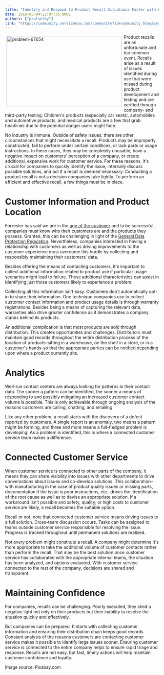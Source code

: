 ```yaml
---
title: "Identify and Respond to Product Recall Situations Faster with Connected Customer Service"
date: 2018-06-04T22:07:36.000Z
authors: ["paulselby"]
link: "https://community.servicenow.com/community?id=community_blog&sys_id=41493034dba2df001cd8a345ca961955"
---
```

<p><img class="alignnone  wp-image-3198" style="padding: 5px;" src="https://insightsincustomerservice.files.wordpress.com/2018/06/problem-67054.jpg" alt="problem-67054" width="376" height="232" align="left" />Product recalls are an unfortunate and too common event. Recalls arise as a result of issues identified during use that were missed during product development and testing and are verified through company- and third-party testing. Children&#39;s products (especially car seats), automobiles and automotive products, and medical products are a few that grab headlines due to the potential danger users might face.</p>
<p>No industry is immune. Outside of safety issues, there are other circumstances that might necessitate a recall. Products may be improperly constructed, fail to perform under certain conditions, or lack parts or usage instructions. In these cases, they may be completely unusable, have a negative impact on customers&#39; perception of a company, or create additional, expensive work for customer service. For these reasons, it&#39;s crucial for companies to quickly identify the issue, internally discuss possible solutions, and act if a recall is deemed necessary. Conducting a product recall is not a decision companies take lightly. To perform an efficient and effective recall, a few things must be in place.</p>
<h1>Customer Information and Product Location</h1>
<p>Forrester has said we are in the <a href="https://go.forrester.com/age-of-the-customer/" rel="nofollow">age of the customer</a> and to be successful, companies must know who their customers are and the products they possess. Granted, this can be challenging in light of the <a href="https://en.wikipedia.org/wiki/General_Data_Protection_Regulation" target="_blank" rel="nofollow">General Data Protection Regulation</a>. Nevertheless, companies interested in having a relationship with customers as well as driving improvements to the customer experience must overcome this hurdle by collecting and responsibly maintaining their customers&#39; data.</p>
<p>Besides offering the means of contacting customers, it&#39;s important to collect additional information related to product use if particular usage scenarios might lead to failure. Those additional characteristics can assist in identifying just those customers likely to experience a problem.</p>
<p>Collecting all this information isn&#39;t easy. Customers don&#39;t automatically opt-in to share their information. One technique companies use to collect customer contact information and product usage details is through warranty registrations. Besides being a means of capturing the relevant data, warranties also drive greater confidence as it demonstrates a company stands behind its products.</p>
<p>An additional complication is that most products are sold through distribution. This creates opportunities and challenges. Distributors must maintain good records throughout the entire distribution process of the location of products–sitting in a warehouse, on the shelf in a store, or in a customer&#39;s hands–so that the appropriate parties can be notified depending upon where a product currently sits.</p>
<h1>Analytics</h1>
<p>Well-run contact centers are always looking for patterns in their contact data. The sooner a pattern can be identified, the sooner a means of responding to and possibly mitigating an increased customer contact volume is possible. This is only achievable through ongoing analysis of the reasons customers are calling, chatting, and emailing.</p>
<p>Like any other problem, a recall starts with the discovery of a defect reported by customers. A single report is an anomaly, two means a pattern might be forming, and three and more means a full-fledged problem is developing. As a problem is identified, this is where a connected customer service team makes a difference.</p>
<h1>Connected Customer Service</h1>
<p>When customer service is connected to other parts of the company, it means they can share visibility into issues with other departments to drive conversations about issues and co-develop solutions. This collaboration–with manufacturing in the case of product quality issues or missing parts, documentation if the issue is poor instructions, etc.–drives the identification of the root cause as well as to devise an appropriate solution. If a workaround isn&#39;t possible and safety, quality, or high costs to customer service are likely, a recall becomes the suitable option.</p>
<p>Recall or not, note that connected customer service means driving issues to a full solution. Cross-team discussion occurs. Tasks can be assigned to teams outside customer service responsible for resolving the issue. Progress is tracked throughout until permanent solutions are realized.</p>
<p>Not every problem might constitute a recall. A company might determine it&#39;s more appropriate to take the additional volume of customer contacts rather than perform the recall. That may be the best solution once customer service has collaborated with the appropriate internal teams, the situation has been analyzed, and options evaluated. With customer service connected to the rest of the company, decisions are shared and transparent.</p>
<h1>Maintaining Confidence</h1>
<p>For companies, recalls can be challenging. Poorly executed, they shed a negative light not only on their products but their inability to resolve the situation quickly and effectively.</p>
<p>But companies can be prepared. It starts with collecting customer information and ensuring their distribution chain keeps good records. Constant analysis of the reasons customers are contacting customer service makes it possible to identify large issues sooner. Ensuring customer service is connected to the entire company helps to ensure rapid triage and response. Recalls are not easy, but fast, timely actions will help maintain customer confidence and loyalty.</p>
<p>Image source: Pixabay.com</p>